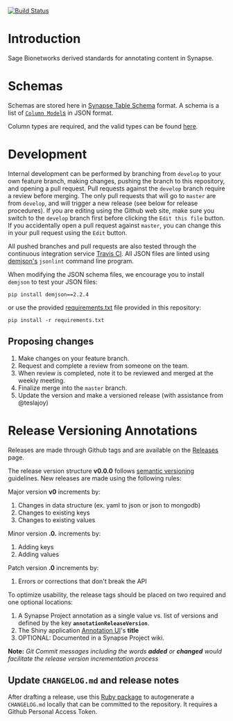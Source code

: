 [![Build Status](https://travis-ci.org/Sage-Bionetworks/synapseAnnotations.svg?branch=master)](https://travis-ci.org/Sage-Bionetworks/synapseAnnotations)

# Introduction

Sage Bionetworks derived standards for annotating content in Synapse.

# Schemas

Schemas are stored here in [Synapse Table Schema](http://docs.synapse.org/articles/tables.html) format. A schema is a list of [`Column Model`s](http://docs.synapse.org/rest/org/sagebionetworks/repo/model/table/ColumnModel.html) in JSON format.

Column types are required, and the valid types can be found [here](http://docs.synapse.org/rest/org/sagebionetworks/repo/model/table/ColumnType.html).

# Development

Internal development can be performed by branching from `develop` to your own feature branch, making changes, pushing the branch to this repository, and opening a pull request. Pull requests against the `develop` branch require a review before merging. The only pull requests that will go to `master` are from `develop`, and will trigger a new release (see below for release procedures). If you are editing using the Github web site, make sure you switch to the `develop` branch first before clicking the `Edit this file` button. If you accidentally open a pull request against `master`, you can change this in your pull request using the `Edit` button.

All pushed branches and pull requests are also tested through the continuous integration service [Travis CI](https://travis-ci.org/Sage-Bionetworks/synapseAnnotations). All JSON files are linted using [demjson's](deron.meranda.us/python/demjson/) `jsonlint` command line program.

When modifying the JSON schema files, we encourage you to install `demjson` to test your JSON files:

```
pip install demjson==2.2.4
```

or use the provided [requirements.txt](requirements.txt) file provided in this repository:

```
pip install -r requirements.txt
```

## Proposing changes

1. Make changes on your feature branch.
1. Request and complete a review from someone on the team.
1. When review is completed, note it to be reviewed and merged at the weekly meeting.
1. Finalize merge into the `master` branch.
1. Update the version and make a versioned release (with assistance from @teslajoy)

# Release Versioning Annotations
Releases are made through Github tags and are available on the [Releases](https://github.com/Sage-Bionetworks/synapseAnnotations/releases) page.

The release version structure **v0.0.0** follows [semantic versioning](http://semver.org/) guidelines. New releases are made using the following rules:

Major version **v0** increments by:
1. Changes in data structure (ex. yaml to json or json to mongodb)
2. Changes to existing keys
3. Changes to existing values

Minor version **.0.** increments by: 
1. Adding keys
2. Adding values

Patch version **.0** increments by: 
1. Errors or corrections that don't break the API

To optimize usability, the release tags should be placed on two required and one optional locations: 
1. A Synapse Project annotation as a single value vs. list of versions and defined by the key **`annotationReleaseVersion`**. 
2. The Shiny application [Annotation UI](https://github.com/Sage-Bionetworks/annotationUI)'s **title** 
3. OPTIONAL: Documented in a Synapse Project wiki.

**Note:** _Git Commit messages including the words **added** or **changed** would facilitate the release version incrementation process_ 

## Update `CHANGELOG.md` and release notes

After drafting a release, use this [Ruby package](https://github.com/skywinder/github-changelog-generator) to autogenerate a `CHANGELOG.md` locally that can be committed to the repository. It requires a Github Personal Access Token.

```


